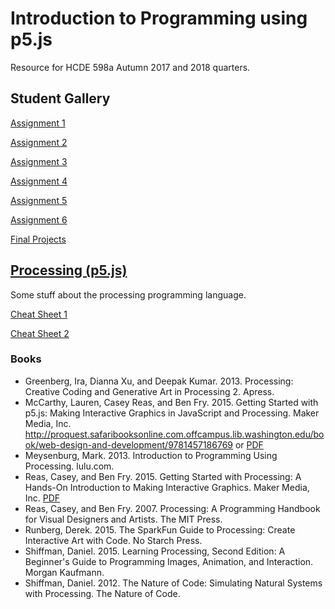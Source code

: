 # Introduction to Programming using p5.js
Resource for HCDE 598a Autumn 2017 and 2018 quarters.

## Student Gallery
[Assignment 1](http://kolovsam.github.io/intro-to-programming-p5.js/a1-digital-portrait/)

[Assignment 2](http://kolovsam.github.io/intro-to-programming-p5.js/a2-simple-animation/)

[Assignment 3](http://kolovsam.github.io/intro-to-programming-p5.js/a3-interactive-story)

[Assignment 4](http://kolovsam.github.io/intro-to-programming-p5.js/a4-scaled-drawing)

[Assignment 5](http://kolovsam.github.io/intro-to-programming-p5.js/a5-chess-board)

[Assignment 6](http://kolovsam.github.io/intro-to-programming-p5.js/a6-leaderboard)

[Final Projects](http://kolovsam.github.io/intro-to-programming-p5.js/final-projects)


## [Processing (p5.js)](https://p5js.org/reference/)
Some stuff about the processing programming language.

[Cheat Sheet 1](https://www.cs.bham.ac.uk/~cxp291/ri/processing_cheat_sheet_english.pdf)

[Cheat Sheet 2](https://cdn.sparkfun.com/assets/6/3/f/e/3/Processing_Cheatsheet_Update.pdf)

### Books
- Greenberg, Ira, Dianna Xu, and Deepak Kumar. 2013. Processing: Creative Coding and Generative Art in Processing 2. Apress. 
- McCarthy, Lauren, Casey Reas, and Ben Fry. 2015. Getting Started with p5.js: Making Interactive Graphics in JavaScript and Processing. Maker Media, Inc. http://proquest.safaribooksonline.com.offcampus.lib.washington.edu/book/web-design-and-development/9781457186769 or [PDF](http://graysonearle.com/edu/gamepro/wp-content/uploads/2014/12/1-3.pdf)
- Meysenburg, Mark. 2013. Introduction to Programming Using Processing. lulu.com.
- Reas, Casey, and Ben Fry. 2015. Getting Started with Processing: A Hands-On Introduction to Making Interactive Graphics. Maker Media, Inc. [PDF](http://cmuems.com/resources/getting_started_with_processing.pdf)
- Reas, Casey, and Ben Fry. 2007. Processing: A Programming Handbook for Visual Designers and Artists. The MIT Press.
- Runberg, Derek. 2015. The SparkFun Guide to Processing: Create Interactive Art with Code. No Starch Press.
- Shiffman, Daniel. 2015. Learning Processing, Second Edition: A Beginner's Guide to Programming Images, Animation, and Interaction. Morgan Kaufmann.
- Shiffman, Daniel. 2012. The Nature of Code: Simulating Natural Systems with Processing. The Nature of Code.
